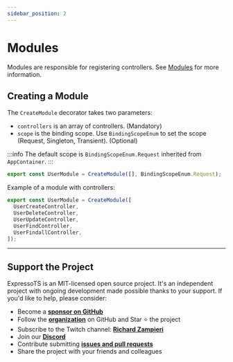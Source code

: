 ```yaml
---
sidebar_position: 2
---
```


# Modules

Modules are responsible for registering controllers. See [Modules](../overview/module.md) for more information.

## Creating a Module

The `CreateModule` decorator takes two parameters:

- `controllers` is an array of controllers. (Mandatory)
- `scope` is the binding scope. Use `BindingScopeEnum` to set the scope (Request, Singleton, Transient). (Optional)

:::info
The default scope is `BindingScopeEnum.Request` inherited from `AppContainer`.
:::

```typescript
export const UserModule = CreateModule([], BindingScopeEnum.Request);
```

Example of a module with controllers:

```typescript
export const UserModule = CreateModule([
  UserCreateController,
  UserDeleteController,
  UserUpdateController,
  UserFindController,
  UserFindallController,
]);
```

---

## Support the Project

ExpressoTS is an MIT-licensed open source project. It's an independent project with ongoing development made possible thanks to your support. If you'd like to help, please consider:

- Become a **[sponsor on GitHub](https://github.com/sponsors/expressots)**
- Follow the **[organization](https://github.com/expressots)** on GitHub and Star ⭐ the project
- Subscribe to the Twitch channel: **[Richard Zampieri](https://www.twitch.tv/richardzampieri)**
- Join our **[Discord](https://discord.com/invite/PyPJfGK)**
- Contribute submitting **[issues and pull requests](https://github.com/expressots/expressots/issues/new/choose)**
- Share the project with your friends and colleagues
